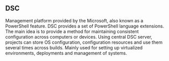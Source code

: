 ## **DSC**

Management platform provided by the Microsoft, also known as a PowerShell feature. DSC provides a set of PowerShell language extensions. The main idea is to provide a method for maintaining consistent configuration across computers or devices. Using central DSC server, projects can store OS configuration, configuration resources and use them several times across builds. Mainly used for setting up virtualized environments, deployments and management of systems.
